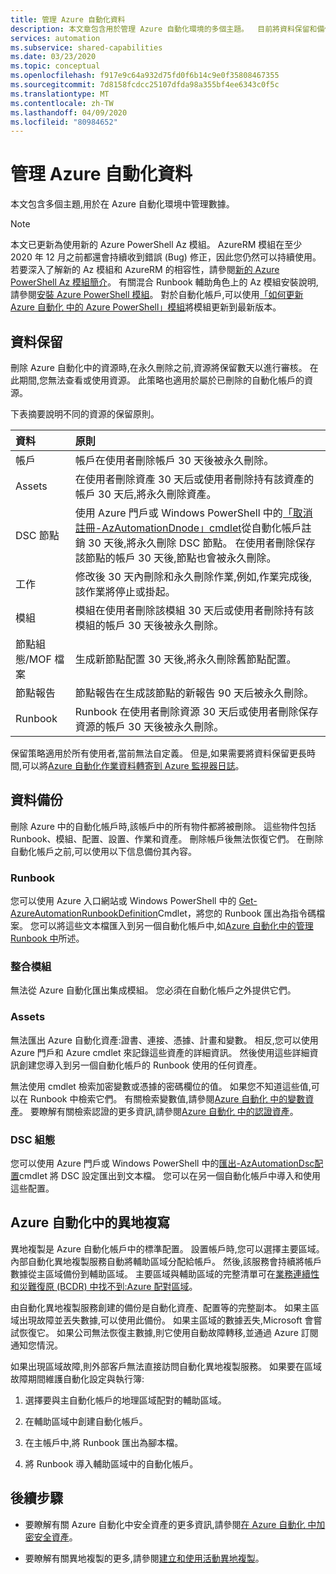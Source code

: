 ```yaml
---
title: 管理 Azure 自動化資料
description: 本文章包含用於管理 Azure 自動化環境的多個主題。  目前將資料保留和備份 Azure 自動化災害復原併入 Azure 自動化中。
services: automation
ms.subservice: shared-capabilities
ms.date: 03/23/2020
ms.topic: conceptual
ms.openlocfilehash: f917e9c64a932d75fd0f6b14c9e0f35808467355
ms.sourcegitcommit: 7d8158fcdcc25107dfda98a355bf4ee6343c0f5c
ms.translationtype: MT
ms.contentlocale: zh-TW
ms.lasthandoff: 04/09/2020
ms.locfileid: "80984652"
---
```

# <a name="managing-azure-automation-data"></a>管理 Azure 自動化資料

本文包含多個主題,用於在 Azure 自動化環境中管理數據。

>[!NOTE]
>本文已更新為使用新的 Azure PowerShell Az 模組。 AzureRM 模組在至少 2020 年 12 月之前都還會持續收到錯誤 (Bug) 修正，因此您仍然可以持續使用。 若要深入了解新的 Az 模組和 AzureRM 的相容性，請參閱[新的 Azure PowerShell Az 模組簡介](https://docs.microsoft.com/powershell/azure/new-azureps-module-az?view=azps-3.5.0)。 有關混合 Runbook 輔助角色上的 Az 模組安裝說明,請參閱[安裝 Azure PowerShell 模組](https://docs.microsoft.com/powershell/azure/install-az-ps?view=azps-3.5.0)。 對於自動化帳戶,可以使用[「如何更新 Azure 自動化 中的 Azure PowerShell」模組](automation-update-azure-modules.md)將模組更新到最新版本。

## <a name="data-retention"></a>資料保留

刪除 Azure 自動化中的資源時,在永久刪除之前,資源將保留數天以進行審核。 在此期間,您無法查看或使用資源。 此策略也適用於屬於已刪除的自動化帳戶的資源。

下表摘要說明不同的資源的保留原則。

| 資料 | 原則 |
|:--- |:--- |
| 帳戶 |帳戶在使用者刪除帳戶 30 天後被永久刪除。 |
| Assets |在使用者刪除資產 30 天后或使用者刪除持有該資產的帳戶 30 天后,將永久刪除資產。 |
| DSC 節點 |使用 Azure 門戶或 Windows PowerShell 中的[「取消註冊-AzAutomationDnode」cmdlet](https://docs.microsoft.com/powershell/module/az.automation/unregister-azautomationdscnode?view=azps-3.7.0)從自動化帳戶註銷 30 天後,將永久刪除 DSC 節點。 在使用者刪除保存該節點的帳戶 30 天後,節點也會被永久刪除。 |
| 工作 |修改後 30 天內刪除和永久刪除作業,例如,作業完成後,該作業將停止或掛起。 |
| 模組 |模組在使用者刪除該模組 30 天后或使用者刪除持有該模組的帳戶 30 天後被永久刪除。 |
| 節點組態/MOF 檔案 |生成新節點配置 30 天後,將永久刪除舊節點配置。 |
| 節點報告 |節點報告在生成該節點的新報告 90 天后被永久刪除。 |
| Runbook |Runbook 在使用者刪除資源 30 天后或使用者刪除保存資源的帳戶 30 天後被永久刪除。 |

保留策略適用於所有使用者,當前無法自定義。 但是,如果需要將資料保留更長時間,可以將[Azure 自動化作業資料轉寄到 Azure 監視器日誌](automation-manage-send-joblogs-log-analytics.md)。

## <a name="data-backup"></a>資料備份

刪除 Azure 中的自動化帳戶時,該帳戶中的所有物件都將被刪除。 這些物件包括 Runbook、模組、配置、設置、作業和資產。 刪除帳戶後無法恢復它們。 在刪除自動化帳戶之前,可以使用以下信息備份其內容。

### <a name="runbooks"></a>Runbook

您可以使用 Azure 入口網站或 Windows PowerShell 中的 [Get-AzureAutomationRunbookDefinition](https://docs.microsoft.com/powershell/module/servicemanagement/azure/get-azureautomationrunbookdefinition)Cmdlet，將您的 Runbook 匯出為指令碼檔案。 您可以將這些文本檔匯入到另一個自動化帳戶中,如[Azure 自動化中的管理 Runbook 中](manage-runbooks.md)所述。

### <a name="integration-modules"></a>整合模組

無法從 Azure 自動化匯出集成模組。 您必須在自動化帳戶之外提供它們。

### <a name="assets"></a>Assets

無法匯出 Azure 自動化資產:證書、連接、憑據、計畫和變數。 相反,您可以使用 Azure 門戶和 Azure cmdlet 來記錄這些資產的詳細資訊。 然後使用這些詳細資訊創建您導入到另一個自動化帳戶的 Runbook 使用的任何資產。

無法使用 cmdlet 檢索加密變數或憑據的密碼欄位的值。 如果您不知道這些值,可以在 Runbook 中檢索它們。 有關檢索變數值,請參閱[Azure 自動化 中的變數資產](shared-resources/variables.md)。 要瞭解有關檢索認證的更多資訊,請參閱[Azure 自動化 中的認證資產](shared-resources/credentials.md)。

 ### <a name="dsc-configurations"></a>DSC 組態

您可以使用 Azure 門戶或 Windows PowerShell 中的[匯出-AzAutomationDsc配置](https://docs.microsoft.com/powershell/module/az.automation/export-azautomationdscconfiguration?view=azps-3.7.0
)cmdlet 將 DSC 設定匯出到文本檔。 您可以在另一個自動化帳戶中導入和使用這些配置。

## <a name="geo-replication-in-azure-automation"></a>Azure 自動化中的異地複寫

異地複製是 Azure 自動化帳戶中的標準配置。 設置帳戶時,您可以選擇主要區域。 內部自動化異地複製服務自動將輔助區域分配給帳戶。 然後,該服務會持續將帳戶數據從主區域備份到輔助區域。 主要區域與輔助區域的完整清單可在[業務連續性和災難復原 (BCDR) 中找不到:Azure 配對區域](https://docs.microsoft.com/azure/best-practices-availability-paired-regions)。 

由自動化異地複製服務創建的備份是自動化資產、配置等的完整副本。 如果主區域出現故障並丟失數據,可以使用此備份。 如果主區域的數據丟失,Microsoft 會嘗試恢復它。 如果公司無法恢復主數據,則它使用自動故障轉移,並通過 Azure 訂閱通知您情況。 

如果出現區域故障,則外部客戶無法直接訪問自動化異地複製服務。 如果要在區域故障期間維護自動化設定與執行簿:

1. 選擇要與主自動化帳戶的地理區域配對的輔助區域。

2. 在輔助區域中創建自動化帳戶。

3. 在主帳戶中,將 Runbook 匯出為腳本檔。

4. 將 Runbook 導入輔助區域中的自動化帳戶。

## <a name="next-steps"></a>後續步驟

* 要瞭解有關 Azure 自動化中安全資產的更多資訊,請參閱[在 Azure 自動化 中加密安全資產](automation-secure-asset-encryption.md)。

* 要瞭解有關異地複製的更多,請參閱[建立和使用活動異地複製](https://docs.microsoft.com/azure/sql-database/sql-database-active-geo-replication)。